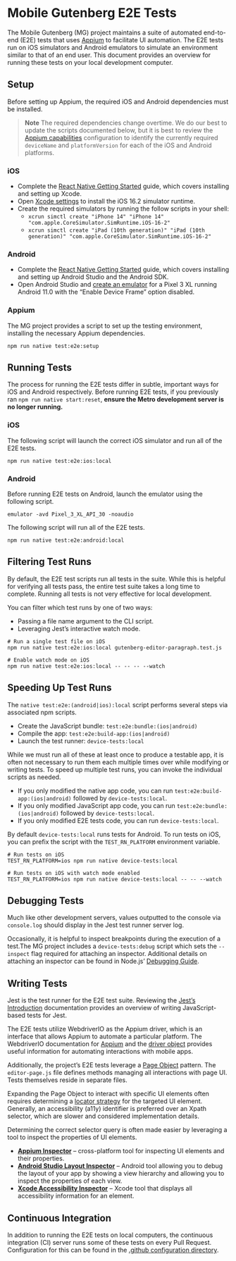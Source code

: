 # Mobile Gutenberg E2E Tests

The Mobile Gutenberg (MG) project maintains a suite of automated end-to-end (E2E) tests that uses [Appium](https://appium.io/docs/en/2.1/) to facilitate UI automation. The E2E tests run on iOS simulators and Android emulators to simulate an environment similar to that of an end user. This document provides an overview for running these tests on your local development computer.

## Setup

Before setting up Appium, the required iOS and Android dependencies must be installed.

> **Note**
> The required dependencies change overtime. We do our best to update the scripts documented below, but it is best to review the [Appium capabilities](https://github.com/WordPress/gutenberg/blob/trunk/packages/react-native-editor/__device-tests__/helpers/caps.js) configuration to identify the currently required `deviceName` and `platformVersion` for each of the iOS and Android platforms.

### iOS

-   Complete the [React Native Getting Started](https://reactnative.dev/docs/environment-setup) guide, which covers installing and setting up Xcode.
-   Open [Xcode settings](https://developer.apple.com/documentation/xcode/installing-additional-simulator-runtimes#Install-and-manage-Simulator-runtimes-in-settings) to install the iOS 16.2 simulator runtime.
-   Create the required simulators by running the follow scripts in your shell:
    -   `xcrun simctl create "iPhone 14" "iPhone 14" "com.apple.CoreSimulator.SimRuntime.iOS-16-2"`
    -   `xcrun simctl create "iPad (10th generation)" "iPad (10th generation)" "com.apple.CoreSimulator.SimRuntime.iOS-16-2"`

### Android

-   Complete the [React Native Getting Started](https://reactnative.dev/docs/environment-setup) guide, which covers installing and setting up Android Studio and the Android SDK.
-   Open Android Studio and [create an emulator](https://developer.android.com/studio/run/managing-avds) for a Pixel 3 XL running Android 11.0 with the “Enable Device Frame” option disabled.

### Appium

The MG project provides a script to set up the testing environment, installing the necessary Appium dependencies.

```shell
npm run native test:e2e:setup
```

## Running Tests

The process for running the E2E tests differ in subtle, important ways for iOS and Android respectively. Before running E2E tests, if you previously ran `npm run native start:reset`, **ensure the Metro development server is no longer running.**

### iOS

The following script will launch the correct iOS simulator and run all of the E2E tests.

```shell
npm run native test:e2e:ios:local
```

### Android

Before running E2E tests on Android, launch the emulator using the following script.

```shell
emulator -avd Pixel_3_XL_API_30 -noaudio
```

The following script will run all of the E2E tests.

```shell
npm run native test:e2e:android:local
```

## Filtering Test Runs

By default, the E2E test scripts run all tests in the suite. While this is helpful for verifying all tests pass, the entire test suite takes a long time to complete. Running all tests is not very effective for local development.

You can filter which test runs by one of two ways:

-   Passing a file name argument to the CLI script.
-   Leveraging Jest’s interactive watch mode.

```shell
# Run a single test file on iOS
npm run native test:e2e:ios:local gutenberg-editor-paragraph.test.js

# Enable watch mode on iOS
npm run native test:e2e:ios:local -- -- -- --watch
```

## Speeding Up Test Runs

The `native test:e2e:(android|ios):local` script performs several steps via associated npm scripts.

-   Create the JavaScript bundle: `test:e2e:bundle:(ios|android)`
-   Compile the app: `test:e2e:build-app:(ios|android)`
-   Launch the test runner: `device-tests:local`

While we must run all of these at least once to produce a testable app, it is often not necessary to run them each multiple times over while modifying or writing tests. To speed up multiple test runs, you can invoke the individual scripts as needed.

-   If you only modified the native app code, you can run `test:e2e:build-app:(ios|android)` followed by `device-tests:local`.
-   If you only modified JavaScript app code, you can run `test:e2e:bundle:(ios|android)` followed by `device-tests:local`.
-   If you only modified E2E tests code, you can run `device-tests:local`.

By default `device-tests:local` runs tests for Android. To run tests on iOS, you can prefix the script with the `TEST_RN_PLATFORM` environment variable.

```shell
# Run tests on iOS
TEST_RN_PLATFORM=ios npm run native device-tests:local

# Run tests on iOS with watch mode enabled
TEST_RN_PLATFORM=ios npm run native device-tests:local -- -- --watch
```

## Debugging Tests

Much like other development servers, values outputted to the console via `console.log` should display in the Jest test runner server log.

Occasionally, it is helpful to inspect breakpoints during the execution of a test.The MG project includes a `device-tests:debug` script which sets the `--inspect` flag required for attaching an inspector. Additional details on attaching an inspector can be found in Node.js’ [Debugging Guide](https://nodejs.org/en/docs/guides/debugging-getting-started).

## Writing Tests

Jest is the test runner for the E2E test suite. Reviewing the [Jest’s Introduction](https://jestjs.io/docs/getting-started) documentation provides an overview of writing JavaScript-based tests for Jest.

The E2E tests utilize WebdriverIO as the Appium driver, which is an interface that allows Appium to automate a particular platform. The WebdriverIO documentation for [Appium](https://webdriver.io/docs/api/appium/) and the [driver object](https://webdriver.io/docs/api/browser) provides useful information for automating interactions with mobile apps.

Additionally, the project’s E2E tests leverage a [Page Object](https://webdriver.io/docs/pageobjects/) pattern. The `editor-page.js` file defines methods managing all interactions with page UI. Tests themselves reside in separate files.

Expanding the Page Object to interact with specific UI elements often requires determining a [locator strategy](https://saucelabs.com/resources/blog/advanced-locator-strategies) for the targeted UI element. Generally, an accessibility (a11y) identifier is preferred over an Xpath selector, which are slower and considered implementation details.

Determining the correct selector query is often made easier by leveraging a tool to inspect the properties of UI elements.

-   [**Appium Inspector**](https://github.com/appium/appium-inspector#readme) – cross-platform tool for inspecting UI elements and their properties.
-   [**Android Studio Layout Inspector**](https://developer.android.com/studio/debug/layout-inspector) – Android tool allowing you to debug the layout of your app by showing a view hierarchy and allowing you to inspect the properties of each view.
-   [**Xcode Accessibility Inspector**](https://developer.apple.com/documentation/accessibility/integrating_accessibility_into_your_app#4154486) – Xcode tool that displays all accessibility information for an element.

## Continuous Integration

In addition to running the E2E tests on local computers, the continuous integration (CI) server runs some of these tests on every Pull Request. Configuration for this can be found in the [.github configuration directory](/.github/workflows).
